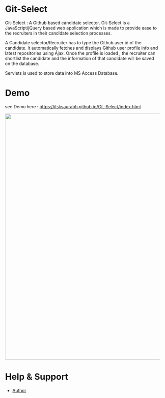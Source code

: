 # Git-Select
Git-Select : A Github based candidate selector.
Git-Select is a JavaScript/jQuery based web application which is made to provide ease to the recruiters in their candidate selection processes. 

A Candidate selector/Recruiter has to type the Github user id of the candidate. It automatically fetches and displays Github user profile info and latest repositories using Ajax. Once the profile is loaded , the recruiter can shortlist the candidate and the information of that candidate will be saved on the database.

Servlets is used to store data into MS Access Database.


# Demo
see Demo here :  https://itsksaurabh.github.io/Git-Select/index.html

<img width="800px" src="https://s3.amazonaws.com/poly-screenshots.angel.co/Project/26/664952/42c6f07f3d7f174c155b9120219eac7c-original.png" />

# Help & Support
<ul>
  <li><a href="https://in.linkedin.com/in/itsksaurabh">Author</a></li>
</ul>



